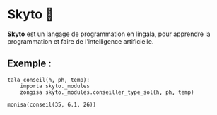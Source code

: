 # Skyto 🌿

**Skyto** est un langage de programmation en lingala, pour apprendre la programmation et faire de l'intelligence artificielle.

## Exemple :

```skyto
tala conseil(h, ph, temp):
    importa skyto._modules
    zongisa skyto._modules.conseiller_type_sol(h, ph, temp)

monisa(conseil(35, 6.1, 26))
```
